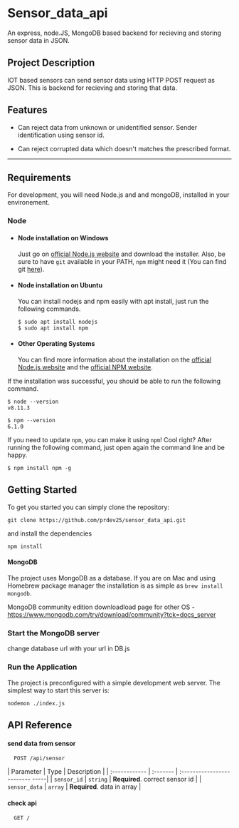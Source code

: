 # Sensor_data_api
An express, node.JS, MongoDB based backend for recieving and storing sensor data in JSON.

## Project Description
IOT based sensors can send sensor data using HTTP POST request as JSON. This is backend for recieving and storing that data.

## Features
- Can reject data from unknown or unidentified sensor. Sender identification using sensor id.

- Can reject corrupted data which doesn't matches the prescribed format. 

---
## Requirements

For development, you will need Node.js and and mongoDB, installed in your environement.

### Node
- #### Node installation on Windows

  Just go on [official Node.js website](https://nodejs.org/) and download the installer.
Also, be sure to have `git` available in your PATH, `npm` might need it (You can find git [here](https://git-scm.com/)).

- #### Node installation on Ubuntu

  You can install nodejs and npm easily with apt install, just run the following commands.

      $ sudo apt install nodejs
      $ sudo apt install npm

- #### Other Operating Systems
  You can find more information about the installation on the [official Node.js website](https://nodejs.org/) and the [official NPM website](https://npmjs.org/).

If the installation was successful, you should be able to run the following command.

    $ node --version
    v8.11.3

    $ npm --version
    6.1.0

If you need to update `npm`, you can make it using `npm`! Cool right? After running the following command, just open again the command line and be happy.

    $ npm install npm -g


## Getting Started
To get you started you can simply clone the repository:

```
git clone https://github.com/prdev25/sensor_data_api.git
```
and install the dependencies
```
npm install
```
#### MongoDB
The project uses MongoDB as a database. If you are on Mac and using Homebrew package manager the installation is as simple as `brew install mongodb`.

MongoDB community edition downloadload page for other OS - https://www.mongodb.com/try/download/community?tck=docs_server

### Start the MongoDB server
change database url with your url in DB.js

### Run the Application

The project is preconfigured with a simple development web server. The simplest way to start this server is:

    nodemon ./index.js




## API Reference

#### send data from sensor

```http
  POST /api/sensor
```

| Parameter     | Type     | Description                     |
| :------------ | :------- | :------------------------- -----|
| `sensor_id`   | `string` | **Required**. correct sensor id |
| `sensor_data` | `array`  | **Required**. data in array     |

#### check api

```http
  GET /
```

  

